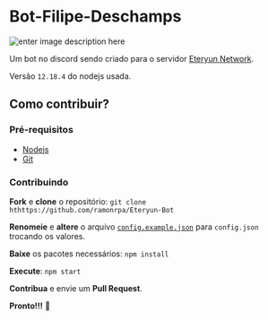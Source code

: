 # Bot-Filipe-Deschamps

![enter image description here](https://media.discordapp.net/attachments/775252454496403476/775252678532005888/E_icon_-_PNG.png?width=200&height=200)

Um bot no discord sendo criado para o servidor [Eteryun Network](https://eteryun.com).

Versão `12.18.4` do nodejs usada.

## Como contribuir?

### Pré-requisitos

- [Nodejs](https://nodejs.org/en/)
- [Git](https://git-scm.com/)

### Contribuindo

**Fork** e **clone** o repositório: `git clone hthttps://github.com/ramonrpa/Eteryun-Bot`

**Renomeie** e **altere** o arquivo [`config.example.json`](https://github.com/ramonrpa/Eteryun-Bot/blob/master/config.example.json "config.example.json") para `config.json` trocando os valores.

**Baixe** os pacotes necessários: `npm install`

**Execute**: `npm start`

**Contribua** e envie um **Pull Request**.

**Pronto!!!** 🎉
